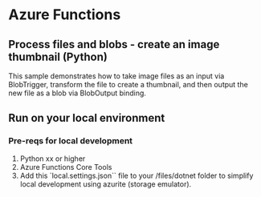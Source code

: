 # Azure Functions
## Process files and blobs - create an image thumbnail (Python)
This sample demonstrates how to take image files as an input via BlobTrigger, transform the file to create a thumbnail, and then output the new file as a blob via BlobOutput binding.

## Run on your local environment
### Pre-reqs for local development
1. Python xx or higher
2. Azure Functions Core Tools
3. Add this `local.settings.json`` file to your /files/dotnet folder to simplify local development using azurite (storage emulator).
